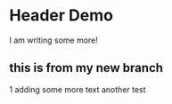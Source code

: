 # Header Demo
I am writing some more!
## this is from my new branch
1 adding some more text
another test

